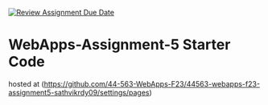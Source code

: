 [![Review Assignment Due Date](https://classroom.github.com/assets/deadline-readme-button-24ddc0f5d75046c5622901739e7c5dd533143b0c8e959d652212380cedb1ea36.svg)](https://classroom.github.com/a/7kKA03Up)
# WebApps-Assignment-5 Starter Code
hosted at (https://github.com/44-563-WebApps-F23/44563-webapps-f23-assignment5-sathvikrdy09/settings/pages)